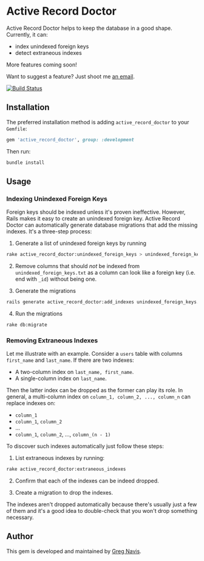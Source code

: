 # Active Record Doctor

Active Record Doctor helps to keep the database in a good shape. Currently, it
can:

* index unindexed foreign keys
* detect extraneous indexes

More features coming soon!

Want to suggest a feature? Just shoot me [an email](mailto:contact@gregnavis.com).

[<img src="https://travis-ci.org/gregnavis/active_record_doctor.svg?branch=master" alt="Build Status" />](https://travis-ci.org/gregnavis/active_record_doctor)

## Installation

The preferred installation method is adding `active_record_doctor` to your
`Gemfile`:

```ruby
gem 'active_record_doctor', group: :development
```

Then run:

```bash
bundle install
```

## Usage

### Indexing Unindexed Foreign Keys

Foreign keys should be indexed unless it's proven ineffective. However, Rails
makes it easy to create an unindexed foreign key. Active Record Doctor can
automatically generate database migrations that add the missing indexes. It's a
three-step process:

1. Generate a list of unindexed foreign keys by running

```bash
rake active_record_doctor:unindexed_foreign_keys > unindexed_foreign_keys.txt
```

2. Remove columns that should _not_ be indexed from `unindexed_foreign_keys.txt`
   as a column can look like a foreign key (i.e. end with `_id`) without being
   one.

3. Generate the migrations

```bash
rails generate active_record_doctor:add_indexes unindexed_foreign_keys.txt
```

4. Run the migrations

```bash
rake db:migrate
```

### Removing Extraneous Indexes

Let me illustrate with an example. Consider a `users` table with columns
`first_name` and `last_name`. If there are two indexes:

* A two-column index on `last_name, first_name`.
* A single-column index on `last_name`.

Then the latter index can be dropped as the former can play its role. In
general, a multi-column index on `column_1, column_2, ..., column_n` can replace
indexes on:

* `column_1`
* `column_1`, `column_2`
* ...
* `column_1`, `column_2`, ..., `column_(n - 1)`

To discover such indexes automatically just follow these steps:

1. List extraneous indexes by running:

```bash
rake active_record_doctor:extraneous_indexes
```

2. Confirm that each of the indexes can be indeed dropped.

3. Create a migration to drop the indexes.

The indexes aren't dropped automatically because there's usually just a few of
them and it's a good idea to double-check that you won't drop something
necessary.

## Author

This gem is developed and maintained by [Greg Navis](http://www.gregnavis.com).
